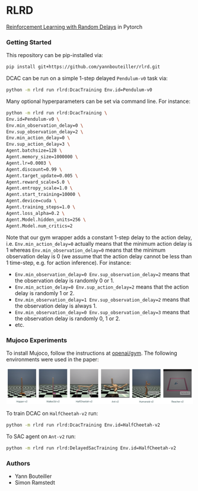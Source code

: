 # RLRD

[Reinforcement Learning with Random Delays](https://arxiv.org/abs/2010.02966) in Pytorch

### Getting Started
This repository can be pip-installed via:
```bash
pip install git+https://github.com/yannbouteiller/rlrd.git
```

DCAC can be run on a simple 1-step delayed `Pendulum-v0` task via:
```bash
python -m rlrd run rlrd:DcacTraining Env.id=Pendulum-v0
```

Many optional hyperparameters can be set via command line. For instance:
```bash
python -m rlrd run rlrd:DcacTraining \
Env.id=Pendulum-v0 \
Env.min_observation_delay=0 \
Env.sup_observation_delay=2 \
Env.min_action_delay=0 \
Env.sup_action_delay=3 \
Agent.batchsize=128 \
Agent.memory_size=1000000 \
Agent.lr=0.0003 \
Agent.discount=0.99 \
Agent.target_update=0.005 \
Agent.reward_scale=5.0 \
Agent.entropy_scale=1.0 \
Agent.start_training=10000 \
Agent.device=cuda \
Agent.training_steps=1.0 \
Agent.loss_alpha=0.2 \
Agent.Model.hidden_units=256 \
Agent.Model.num_critics=2
```

Note that our gym wrapper adds a constant 1-step delay to the action delay, i.e. ```Env.min_action_delay=0``` actually means that the minimum action delay is 1 whereas ```Env.min_observation_delay=0``` means that the minimum observation delay is 0 (we assume that the action delay cannot be less than 1 time-step, e.g. for action inference).
For instance:
- ```Env.min_observation_delay=0 Env.sup_observation_delay=2``` means that the observation delay is randomly 0 or 1.
- ```Env.min_action_delay=0 Env.sup_action_delay=2``` means that the action delay is randomly 1 or 2.
- ```Env.min_observation_delay=1 Env.sup_observation_delay=2``` means that the observation delay is always 1.
- ```Env.min_observation_delay=0 Env.sup_observation_delay=3``` means that the observation delay is randomly 0, 1 or 2.
- etc.


### Mujoco Experiments
To install Mujoco, follow the instructions at [openai/gym](https://github.com/openai/gym).
The following environments were used in the paper:

![MuJoCo](resources/mujoco_horizontal.png)


To train DCAC on `HalfCheetah-v2` run:
```bash
python -m rlrd run rlrd:DcacTraining Env.id=HalfCheetah-v2
```

To SAC agent on `Ant-v2` run:
```bash
python -m rlrd run rlrd:DelayedSacTraining Env.id=HalfCheetah-v2
```

### Authors
- Yann Bouteiller
- Simon Ramstedt
